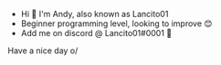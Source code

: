 - Hi 👋 I'm Andy, also known as Lancito01
- Beginner programming level, looking to improve 😊
- Add me on discord @ Lancito01#0001 🌙

Have a nice day o/
